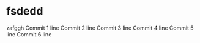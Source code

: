 # fsdedd
zafggh
Commit 1 line
Commit 2 line
Commit 3 line
Commit 4 line
Commit 5 line
Commit 6 line
